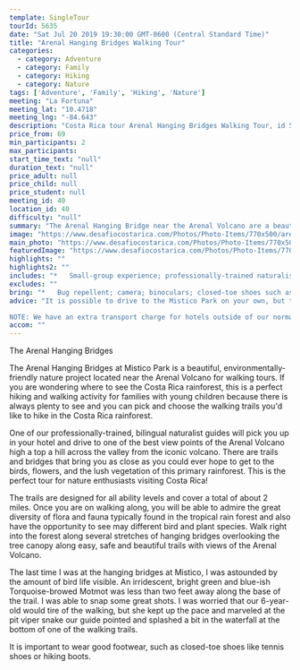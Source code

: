 ```yaml
---
template: SingleTour
tourId: 5635
date: "Sat Jul 20 2019 19:30:00 GMT-0600 (Central Standard Time)"
title: "Arenal Hanging Bridges Walking Tour"
categories: 
  - category: Adventure
  - category: Family
  - category: Hiking
  - category: Nature
tags: ['Adventure', 'Family', 'Hiking', 'Nature']
meeting: "La Fortuna"
meeting_lat: "10.4718"
meeting_lng: "-84.643"
description: "Costa Rica tour Arenal Hanging Bridges Walking Tour, id 5635"
price_from: 69
min_participants: 2
max_participants: 
start_time_text: "null"
duration_text: "null"
price_adult: null
price_child: null
price_student: null
meeting_id: 40
location_id: 40
difficulty: "null"
summary: "The Arenal Hanging Bridge near the Arenal Volcano are a beautiful, environmentally-friendly tourist attraction that's perfect for nature enthusiasts of all ages and specially-suited for families with young children. The Arenal walking trails are perfect for all abilities. Enjoy a nice Costa Rica walking tour to see amazing wildlife."
image: "https://www.desafiocostarica.com/Photos/Photo-Items/770x500/arenal-hanging-bridges-1406317152.jpg"
main_photo: "https://www.desafiocostarica.com/Photos/Photo-Items/770x500/arenal-hanging-bridges-1406317152.jpg"
featuredImage: "https://www.desafiocostarica.com/Photos/Photo-Items/770x500/arenal-hanging-bridges-1406317152.jpg"
highlights: ""
highlights2: ""
includes: "*   Small-group experience; professionally-trained naturalist guide; roundtrip transportation; entrance to private reserve"
excludes: ""
bring: "*   Bug repellent; camera; binoculars; closed-toe shoes such as tennis shoes or hiking boots; rain gear"
advice: "It is possible to drive to the Mistico Park on your own, but taxis are about $30 each way. In addition, after paying the $24 entrance fee, you can also do the walking trails on your own, but we highly recommend the use of a guide as it makes the visit much more interesting as it is often difficult for the naked eye to spot creatures in the wild of the rainforest while hiking in Costa Rica.

NOTE: We have an extra transport charge for hotels outside of our normal pick-up"
accom: ""
---
```

The Arenal Hanging Bridges

The Arenal Hanging Bridges at Mistico Park is a beautiful, environmentally-friendly nature project located near the Arenal Volcano for walking tours. If you are wondering where to see the Costa Rica rainforest, this is a perfect hiking and walking activity for families with young children because there is always plenty to see and you can pick and choose the walking trails you'd like to hike in the Costa Rica rainforest.

One of our professionally-trained, bilingual naturalist guides will pick you up in your hotel and drive to one of the best view points of the Arenal Volcano high a top a hill across the valley from the iconic volcano. There are trails and bridges that bring you as close as you could ever hope to get to the birds, flowers, and the lush vegetation of this primary rainforest. This is the perfect tour for nature enthusiasts visiting Costa Rica!

The trails are designed for all ability levels and cover a total of about 2 miles. Once you are on walking along, you will be able to admire the great diversity of flora and fauna typically found in the tropical rain forest and also have the opportunity to see may different bird and plant species. Walk right into the forest along several stretches of hanging bridges overlooking the tree canopy along easy, safe and beautiful trails with views of the Arenal Volcano.

The last time I was at the hanging bridges at Mistico, I was astounded by the amount of bird life visible. An irridescent, bright green and blue-ish Torquoise-browed Motmot was less than two feet away along the base of the trail. I was able to snap some great shots. I was worried that our 6-year-old would tire of the walking, but she kept up the pace and marveled at the pit viper snake our guide pointed and splashed a bit in the waterfall at the bottom of one of the walking trails.

It is important to wear good footwear, such as closed-toe shoes like tennis shoes or hiking boots.
